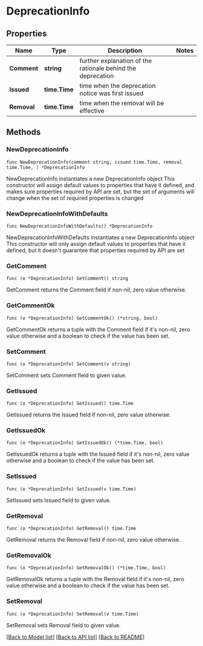<!--
Copyright (C) 2020-2024 Arm Limited or its affiliates and Contributors. All rights reserved.
SPDX-License-Identifier: Apache-2.0
-->
# DeprecationInfo

## Properties

Name | Type | Description | Notes
------------ | ------------- | ------------- | -------------
**Comment** | **string** | further explanation of the rationale behind the deprecation | 
**Issued** | **time.Time** | time when the deprecation notice was first issued | 
**Removal** | **time.Time** | time when the removal will be effective | 

## Methods

### NewDeprecationInfo

`func NewDeprecationInfo(comment string, issued time.Time, removal time.Time, ) *DeprecationInfo`

NewDeprecationInfo instantiates a new DeprecationInfo object
This constructor will assign default values to properties that have it defined,
and makes sure properties required by API are set, but the set of arguments
will change when the set of required properties is changed

### NewDeprecationInfoWithDefaults

`func NewDeprecationInfoWithDefaults() *DeprecationInfo`

NewDeprecationInfoWithDefaults instantiates a new DeprecationInfo object
This constructor will only assign default values to properties that have it defined,
but it doesn't guarantee that properties required by API are set

### GetComment

`func (o *DeprecationInfo) GetComment() string`

GetComment returns the Comment field if non-nil, zero value otherwise.

### GetCommentOk

`func (o *DeprecationInfo) GetCommentOk() (*string, bool)`

GetCommentOk returns a tuple with the Comment field if it's non-nil, zero value otherwise
and a boolean to check if the value has been set.

### SetComment

`func (o *DeprecationInfo) SetComment(v string)`

SetComment sets Comment field to given value.


### GetIssued

`func (o *DeprecationInfo) GetIssued() time.Time`

GetIssued returns the Issued field if non-nil, zero value otherwise.

### GetIssuedOk

`func (o *DeprecationInfo) GetIssuedOk() (*time.Time, bool)`

GetIssuedOk returns a tuple with the Issued field if it's non-nil, zero value otherwise
and a boolean to check if the value has been set.

### SetIssued

`func (o *DeprecationInfo) SetIssued(v time.Time)`

SetIssued sets Issued field to given value.


### GetRemoval

`func (o *DeprecationInfo) GetRemoval() time.Time`

GetRemoval returns the Removal field if non-nil, zero value otherwise.

### GetRemovalOk

`func (o *DeprecationInfo) GetRemovalOk() (*time.Time, bool)`

GetRemovalOk returns a tuple with the Removal field if it's non-nil, zero value otherwise
and a boolean to check if the value has been set.

### SetRemoval

`func (o *DeprecationInfo) SetRemoval(v time.Time)`

SetRemoval sets Removal field to given value.



[[Back to Model list]](../README.md#documentation-for-models) [[Back to API list]](../README.md#documentation-for-api-endpoints) [[Back to README]](../README.md)


